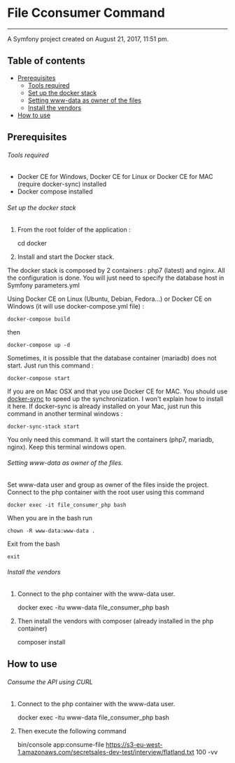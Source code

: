 # File Cconsumer Command
------------------------

A Symfony project created on August 21, 2017, 11:51 pm.

## Table of contents
- [Prerequisites](https://github.com/FGamess/file-consumer-command#prerequisites)
  - [Tools required](https://github.com/FGamess/file-consumer-command#tools-required)
  - [Set up the docker stack](https://github.com/FGamess/file-consumer-command#set-up-the-docker-stack)
  - [Setting www-data as owner of the files](https://github.com/FGamess/file-consumer-command#setting-www-data-as-owner-of-the-files)
  - [Install the vendors](https://github.com/FGamess/file-consumer-command#install-the-vendors)
- [How to use](https://github.com/FGamess/file-consumer-command#how-to-use)


Prerequisites
-------------

###### Tools required

- Docker CE for Windows, Docker CE for Linux or Docker CE for MAC (require docker-sync) installed
- Docker compose installed

###### Set up the docker stack

1. From the root folder of the application :


    cd docker

2. Install and start the Docker stack.

The docker stack is composed by 2 containers : php7 (latest) and nginx. All the configuration is done. You will just need to specify the database host in Symfony parameters.yml

Using Docker CE on Linux (Ubuntu, Debian, Fedora...) or Docker CE on Windows (it will use docker-compose.yml file) :

    docker-compose build
then

    docker-compose up -d
Sometimes, it is possible that the database container (mariadb) does not start.
Just run this command :

    docker-compose start

If you are on Mac OSX and that you use Docker CE for MAC. You should use [docker-sync](http://docker-sync.io/) to speed up the synchronization. I won't explain how to install it here.
If docker-sync is already installed on your Mac, just run this command in another terminal windows :

    docker-sync-stack start
You only need this command. It will start the containers (php7, mariadb, nginx). Keep this terminal windows open.

###### Setting www-data as owner of the files.

Set www-data user and group as owner of the files inside the project. Connect to the php container with the root user using this command

    docker exec -it file_consumer_php bash
When you are in the bash run

    chown -R www-data:www-data .
Exit from the bash

    exit

###### Install the vendors

1. Connect to the php container with the www-data user.


    docker exec -itu www-data file_consumer_php bash

2. Then install the vendors with composer (already installed in the php container)


    composer install


How to use
----------

###### Consume the API using CURL

1. Connect to the php container with the www-data user.


    docker exec -itu www-data file_consumer_php bash

2. Then execute the following command


    bin/console app:consume-file https://s3-eu-west-1.amazonaws.com/secretsales-dev-test/interview/flatland.txt 100 -vv
